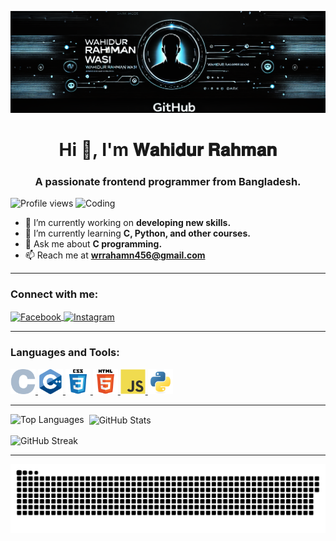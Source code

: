![logo](https://github.com/WahidurRahman77/WahidurRahman77/blob/main/24%20184751.png)

<h1 align="center">Hi 👋, I'm 𝐖𝐚𝐡𝐢𝐝𝐮𝐫 𝐑𝐚𝐡𝐦𝐚𝐧</h1>
<h3 align="center">A passionate frontend programmer from Bangladesh.</h3>

<img align="right" alt="Coding" width="400" src="https://user-images.githubusercontent.com/74038190/212746035-d5c61762-973c-44c0-aec7-887f3b7690e3.gif">


<p align="left">
  <img src="https://komarev.com/ghpvc/?username=wahidurrahman77&label=Profile%20views&color=0e75b6&style=flat" alt="Profile views" />
</p>

- 🔭 I’m currently working on **developing new skills.**
- 🌱 I’m currently learning **C, Python, and other courses.**
- 💬 Ask me about **C programming.**
- 📫 Reach me at **wrrahamn456@gmail.com**

---

<h3 align="left">Connect with me:</h3>
<p align="left">
  <a href="https://fb.com/wahidurrahmanwasi7" target="_blank">
    <img align="center" src="https://raw.githubusercontent.com/rahuldkjain/github-profile-readme-generator/master/src/images/icons/Social/facebook.svg" alt="Facebook" height="30" width="40" />
  </a>
  <a href="https://instagram.com/_wr._.wasi__" target="_blank">
    <img align="center" src="https://raw.githubusercontent.com/rahuldkjain/github-profile-readme-generator/master/src/images/icons/Social/instagram.svg" alt="Instagram" height="30" width="40" />
  </a>
</p>

---


<h3 align="left">Languages and Tools:</h3>
<p align="left"> <a href="https://www.cprogramming.com/" target="_blank" rel="noreferrer"> <img src="https://raw.githubusercontent.com/devicons/devicon/master/icons/c/c-original.svg" alt="c" width="40" height="40"/> </a> <a href="https://www.w3schools.com/cpp/" target="_blank" rel="noreferrer"> <img src="https://raw.githubusercontent.com/devicons/devicon/master/icons/cplusplus/cplusplus-original.svg" alt="cplusplus" width="40" height="40"/> </a> <a href="https://www.w3schools.com/css/" target="_blank" rel="noreferrer"> <img src="https://raw.githubusercontent.com/devicons/devicon/master/icons/css3/css3-original-wordmark.svg" alt="css3" width="40" height="40"/> </a> <a href="https://www.w3.org/html/" target="_blank" rel="noreferrer"> <img src="https://raw.githubusercontent.com/devicons/devicon/master/icons/html5/html5-original-wordmark.svg" alt="html5" width="40" height="40"/> </a> <a href="https://developer.mozilla.org/en-US/docs/Web/JavaScript" target="_blank" rel="noreferrer"> <img src="https://raw.githubusercontent.com/devicons/devicon/master/icons/javascript/javascript-original.svg" alt="javascript" width="40" height="40"/> </a> 
   <a href="https://www.python.org" target="_blank" rel="noreferrer"> <img src="https://raw.githubusercontent.com/devicons/devicon/master/icons/python/python-original.svg" alt="python" width="40" height="40"/> </a>
</p>


---

<p align="left">
  <img align="left" src="https://github-readme-stats.vercel.app/api/top-langs?username=wahidurrahman77&show_icons=true&locale=en&layout=compact" alt="Top Languages" />
</p>

<p>&nbsp;
  <img align="center" src="https://github-readme-stats.vercel.app/api?username=wahidurrahman77&show_icons=true&locale=en" alt="GitHub Stats" />
</p>

<p>
  <img align="center" src="https://github-readme-streak-stats.herokuapp.com/?user=wahidurrahman77&" alt="GitHub Streak" />
</p>

---

<p align="center">
  <img src="https://raw.githubusercontent.com/rudra-404/rudra-404/56886ddb94e7fc64cef62e3713c7eb0e2d25ef31/assets/snake.svg" alt="Snake Animation" />
</p>
